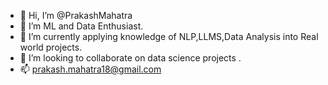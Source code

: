 - 👋 Hi, I’m @PrakashMahatra
- 👀 I’m ML and Data Enthusiast.
- 🌱 I’m currently applying knowledge of NLP,LLMS,Data Analysis into Real world projects.
- 💞️ I’m looking to collaborate on data science projects .
- 📫 prakash.mahatra18@gmail.com

<!---
PrakashMahatra/PrakashMahatra is a ✨ special ✨ repository because its `README.md` (this file) appears on your GitHub profile.
You can click the Preview link to take a look at your changes.
--->
